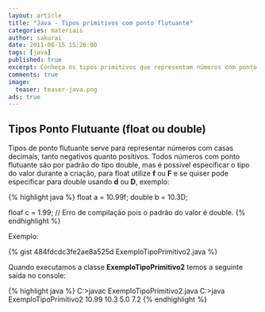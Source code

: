 ```yaml
---
layout: article
title: "Java - Tipos primitivos com ponto flutuante"
categories: materiais
author: sakurai
date: 2011-06-15 15:26:00
tags: [java]
published: true
excerpt: Conheça os tipos primitivos que representam números com ponto flutuante no Java.
comments: true
image:
  teaser: teaser-java.png
ads: true
---
```


## Tipos Ponto Flutuante (float ou double)

Tipos de ponto flutuante serve para representar números com casas decimais, tanto negativos quanto positivos. Todos números com ponto flutuante são por padrão do tipo double, mas é possível especificar o tipo do valor durante a criação, para float utilize **f** ou **F** e se quiser pode especificar para double usando **d** ou **D**, exemplo:

{% highlight java %}
float a = 10.99f;
double b = 10.3D;

floaf c = 1.99; // Erro de compilação pois o padrão do valor é double.
{% endhighlight %}

Exemplo:

{% gist 484fdcdc3fe2ae8a525d ExemploTipoPrimitivo2.java %}

Quando executamos a classe **ExemploTipoPrimitivo2** temos a seguinte saída no console:

{% highlight java %}
C:\>javac ExemploTipoPrimitivo2.java
C:\>java ExemploTipoPrimitivo2
10.99
10.3
5.0
7.2
{% endhighlight %}

